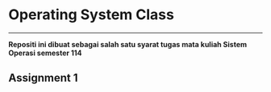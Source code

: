 <h1>Operating System Class</h1>
<hr>
<b>Repositi ini dibuat sebagai salah satu syarat tugas mata kuliah Sistem Operasi semester 114
  
<h2>Assignment 1</h2>

